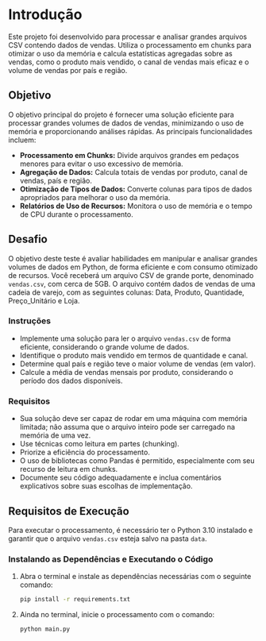 # Introdução

Este projeto foi desenvolvido para processar e analisar grandes arquivos CSV contendo dados de vendas. 
Utiliza o processamento em chunks para otimizar o uso da memória e calcula estatísticas agregadas sobre as vendas, 
como o produto mais vendido, o canal de vendas mais eficaz e o volume de vendas por país e região.

## Objetivo

O objetivo principal do projeto é fornecer uma solução eficiente para processar grandes volumes de dados de vendas, 
minimizando o uso de memória e proporcionando análises rápidas. As principais funcionalidades incluem:

- **Processamento em Chunks:** Divide arquivos grandes em pedaços menores para evitar o uso excessivo de memória.
- **Agregação de Dados:** Calcula totais de vendas por produto, canal de vendas, país e região.
- **Otimização de Tipos de Dados:** Converte colunas para tipos de dados apropriados para melhorar o uso da memória.
- **Relatórios de Uso de Recursos:** Monitora o uso de memória e o tempo de CPU durante o processamento.

## Desafio

O objetivo deste teste é avaliar habilidades em manipular e analisar grandes volumes de dados em Python, de forma eficiente e com consumo otimizado de recursos. 
Você receberá um arquivo CSV de grande porte, denominado `vendas.csv`, com cerca de 5GB. 
O arquivo contém dados de vendas de uma cadeia de varejo, com as seguintes colunas: Data, Produto, Quantidade, Preço_Unitário e Loja.

### Instruções

- Implemente uma solução para ler o arquivo `vendas.csv` de forma eficiente, considerando o grande volume de dados.
- Identifique o produto mais vendido em termos de quantidade e canal.
- Determine qual país e região teve o maior volume de vendas (em valor).
- Calcule a média de vendas mensais por produto, considerando o período dos dados disponíveis.

### Requisitos

- Sua solução deve ser capaz de rodar em uma máquina com memória limitada; não assuma que o arquivo inteiro pode ser carregado na memória de uma vez.
- Use técnicas como leitura em partes (chunking).
- Priorize a eficiência do processamento.
- O uso de bibliotecas como Pandas é permitido, especialmente com seu recurso de leitura em chunks.
- Documente seu código adequadamente e inclua comentários explicativos sobre suas escolhas de implementação.

## Requisitos de Execução

Para executar o processamento, é necessário ter o Python 3.10 instalado e garantir que o arquivo `vendas.csv` esteja salvo na pasta `data`.

### Instalando as Dependências e Executando o Código

1. Abra o terminal e instale as dependências necessárias com o seguinte comando:

    ```bash
    pip install -r requirements.txt
    ```

2. Ainda no terminal, inicie o processamento com o comando:

    ```bash
    python main.py
    ```
